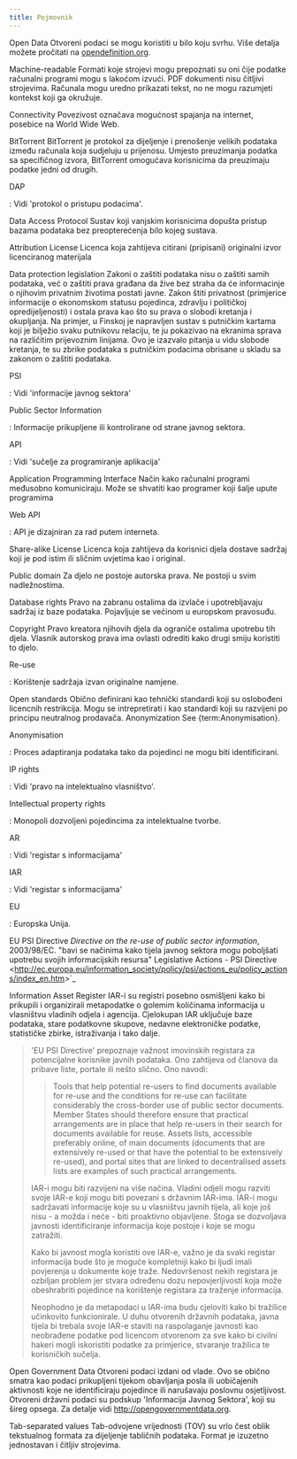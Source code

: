 ```yaml
---
title: Pojmovnik
---
```


Open Data Otvoreni podaci se mogu koristiti u bilo koju svrhu. Više detalja možete pročitati na [opendefinition.org](http://www.opendefinition.org/).

Machine-readable Formati koje strojevi mogu prepoznati su oni čije podatke računalni programi mogu s lakoćom izvući. PDF dokumenti nisu čitljivi strojevima. Računala mogu uredno prikazati tekst, no ne mogu razumjeti kontekst koji ga okružuje.

Connectivity Povezivost označava mogućnost spajanja na internet, posebice na World Wide Web.

BitTorrent BitTorrent je protokol za dijeljenje i prenošenje velikih podataka između računala koja sudjeluju u prijenosu. Umjesto preuzimanja podatka sa specifičnog izvora, BitTorrent omogućava korisnicima da preuzimaju podatke jedni od drugih.

DAP

:   Vidi 'protokol o pristupu podacima'.

Data Access Protocol Sustav koji vanjskim korisnicima dopušta pristup bazama podataka bez preopterećenja bilo kojeg sustava.

Attribution License Licenca koja zahtijeva citirani (pripisani) originalni izvor licenciranog materijala

Data protection legislation Zakoni o zaštiti podataka nisu o zaštiti samih podataka, već o zaštiti prava građana da žive bez straha da će informacinje o njihovim privatnim životima postati javne. Zakon štiti privatnost (primjerice informacije o ekonomskom statusu pojedinca, zdravlju i političkoj opredijeljenosti) i ostala prava kao što su prava o slobodi kretanja i okupljanja. Na primjer, u Finskoj je napravljen sustav s putničkim kartama koji je bilježio svaku putnikovu relaciju, te ju pokazivao na ekranima sprava na različitim prijevoznim linijama. Ovo je izazvalo pitanja u vidu slobode kretanja, te su zbrike podataka s putničkim podacima obrisane u skladu sa zakonom o zaštiti podataka.

PSI

:   Vidi 'informacije javnog sektora'

Public Sector Information

:   Informacije prikupljene ili kontrolirane od strane javnog sektora.

API

:   Vidi 'sučelje za programiranje aplikacija'

Application Programming Interface Način kako računalni programi međusobno komuniciraju. Može se shvatiti kao programer koji šalje upute programima

Web API

:   API je dizajniran za rad putem interneta.

Share-alike License Licenca koja zahtijeva da korisnici djela dostave sadržaj koji je pod istim ili sličnim uvjetima kao i original.

Public domain Za djelo ne postoje autorska prava. Ne postoji u svim nadležnostima.

Database rights Pravo na zabranu ostalima da izvlače i upotrebljavaju sadržaj iz baze podataka. Pojavljuje se većinom u europskom pravosuđu.

Copyright Pravo kreatora njihovih djela da ograniče ostalima upotrebu tih djela. Vlasnik autorskog prava ima ovlasti odrediti kako drugi smiju koristiti to djelo.

Re-use

:   Korištenje sadržaja izvan originalne namjene.

Open standards Obično definirani kao tehnički standardi koji su oslobođeni licencnih restrikcija. Mogu se intrepretirati i kao standardi koji su razvijeni po principu neutralnog prodavača. Anonymization See {term:Anonymisation}.

Anonymisation

:   Proces adaptiranja podataka tako da pojedinci ne mogu biti identificirani.

IP rights

:   Vidi 'pravo na intelektualno vlasništvo'.

Intellectual property rights

:   Monopoli dozvoljeni pojedincima za intelektualne tvorbe.

AR

:   Vidi 'registar s informacijama'

IAR

:   Vidi 'registar s informacijama'

EU

:   Europska Unija.

EU PSI Directive *Directive on the re-use of public sector information*, 2003/98/EC. "bavi se načinima kako tijela javnog sektora mogu poboljšati upotrebu svojih informacijskih resursa" Legislative Actions - PSI Directive \<<http://ec.europa.eu/information_society/policy/psi/actions_eu/policy_actions/index_en.htm>\>\`\_

Information Asset Register IAR-i su registri posebno osmišljeni kako bi prikupili i organizirali metapodatke o golemim količinama informacija u vlasništvu vladinih odjela i agencija. Cjelokupan IAR uključuje baze podataka, stare podatkovne skupove, nedavne elektroničke podatke, statističke zbirke, istraživanja i tako dalje.

> 'EU PSI Directive' prepoznaje važnost imovinskih registara za potencijalne korisnike javnih podataka. Ono zahtijeva od članova da pribave liste, portale ili nešto slično. Ono navodi:
>
> > Tools that help potential re-users to find documents available for re-use and the conditions for re-use can facilitate considerably the cross-border use of public sector documents. Member States should therefore ensure that practical arrangements are in place that help re-users in their search for documents available for reuse. Assets lists, accessible preferably online, of main documents (documents that are extensively re-used or that have the potential to be extensively re-used), and portal sites that are linked to decentralised assets lists are examples of such practical arrangements.
>
> IAR-i mogu biti razvijeni na više načina. Vladini odjeli mogu razviti svoje IAR-e koji mogu biti povezani s državnim IAR-ima. IAR-i mogu sadržavati informacije koje su u vlasništvu javnih tijela, ali koje još nisu - a možda i neće - biti proaktivno objavljene. Stoga se dozvoljava javnosti identificiranje informacija koje postoje i koje se mogu zatražiti.
>
> Kako bi javnost mogla koristiti ove IAR-e, važno je da svaki registar informacija bude što je moguće kompletniji kako bi ljudi imali povjerenja u dokumente koje traže. Nedovršenost nekih registara je ozbiljan problem jer stvara određenu dozu nepovjerljivosti koja može obeshrabriti pojedince na korištenje registara za traženje informacija.
>
> Neophodno je da metapodaci u IAR-ima budu cjeloviti kako bi tražilice učinkovito funkcionirale. U duhu otvorenih državnih podataka, javna tijela bi trebala svoje IAR-e staviti na raspolaganje javnosti kao neobrađene podatke pod licencom otvorenom za sve kako bi civilni hakeri mogli iskoristiti podatke za primjerice, stvaranje tražilica te korisničkih sučelja.

Open Government Data Otvoreni podaci izdani od vlade. Ovo se obično smatra kao podaci prikupljeni tijekom obavljanja posla ili uobičajenih aktivnosti koje ne identificiraju pojedince ili narušavaju poslovnu osjetljivost. Otvoreni državni podaci su podskup 'Informacija Javnog Sektora', koji su šireg opsega. Za detalje vidi <http://opengovernmentdata.org>.

Tab-separated values Tab-odvojene vrijednosti (TOV) su vrlo čest oblik tekstualnog formata za dijeljenje tabličnih podataka. Format je izuzetno jednostavan i čitljiv strojevima.